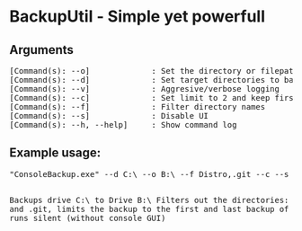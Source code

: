 <h1>BackupUtil - Simple yet powerfull</h1>
<h2>Arguments</h2>
<pre>
[Command(s): --o]             : Set the directory or filepath of the zip output
[Command(s): --d]             : Set target directories to backup
[Command(s): --v]             : Aggresive/verbose logging
[Command(s): --c]             : Set limit to 2 and keep first backup and current backup of the day
[Command(s): --f]             : Filter directory names
[Command(s): --s]             : Disable UI
[Command(s): --h, --help]     : Show command log
</pre>

<h2>Example usage:</h2>
<pre>
"ConsoleBackup.exe" --d C:\ --o B:\ --f Distro,.git --c --s

Backups drive C:\ to Drive B:\ Filters out the directories: Distro and .git, limits the backup to the first and last backup of the day and runs silent (without console GUI)
</pre>
